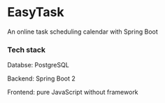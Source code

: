 # EasyTask
An online task scheduling calendar with Spring Boot

### Tech stack
Databse: PostgreSQL

Backend: Spring Boot 2

Frontend: pure JavaScript without framework

